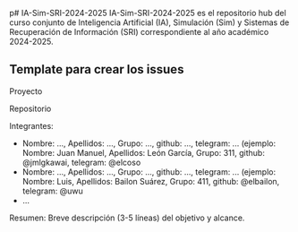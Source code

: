 p# IA-Sim-SRI-2024-2025
IA-Sim-SRI-2024-2025 es el repositorio hub del curso conjunto de Inteligencia Artificial (IA), Simulación (Sim) y Sistemas de Recuperación de Información (SRI) correspondiente al año académico 2024-2025.

## Template para crear los issues

Proyecto
<Nombre del proyecto>

Repositorio
<link del repositorio>

Integrantes:
- Nombre: ..., Apellidos: ..., Grupo: ..., github: ..., telegram: ... (ejemplo: Nombre: Juan Manuel, Apellidos: León García, Grupo: 311, github: @jmlgkawai, telegram: @elcoso
- Nombre: ..., Apellidos: ..., Grupo: ..., github: ..., telegram: ... (ejemplo: Nombre: Luis, Apellidos: Bailon Suárez, Grupo: 411, github: @elbailon, telegram: @uwu
- ...

Resumen:
Breve descripción (3-5 líneas) del objetivo y alcance.
